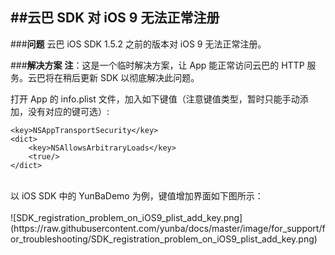 ##**云巴 SDK 对 iOS 9 无法正常注册**
---
###**问题**
云巴 iOS SDK 1.5.2 之前的版本对 iOS 9 无法正常注册。
<br>

###**解决方案**
**注**：这是一个临时解决方案，让 App 能正常访问云巴的 HTTP 服务。云巴将在稍后更新 SDK 以彻底解决此问题。

打开 App 的 info.plist 文件，加入如下键值（注意键值类型，暂时只能手动添加，没有对应的键可选）:
```
<key>NSAppTransportSecurity</key>
<dict>
    <key>NSAllowsArbitraryLoads</key>
    <true/>
</dict>
```
<br>
以 iOS SDK 中的 YunBaDemo 为例，键值增加界面如下图所示：
<br><br>
![SDK_registration_problem_on_iOS9_plist_add_key.png](https://raw.githubusercontent.com/yunba/docs/master/image/for_support/for_troubleshooting/SDK_registration_problem_on_iOS9_plist_add_key.png)

